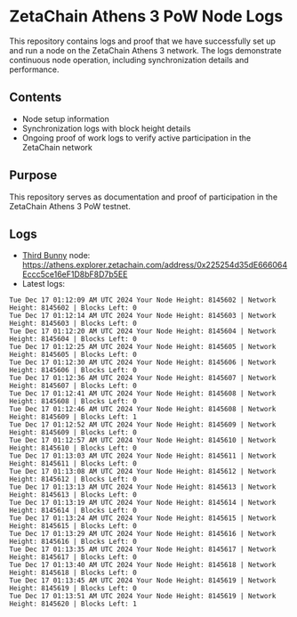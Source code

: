 # ZetaChain Athens 3 PoW Node Logs
This repository contains logs and proof that we have successfully set up and run a node on the ZetaChain Athens 3 network. The logs demonstrate continuous node operation, including synchronization details and performance.

## Contents
- Node setup information
- Synchronization logs with block height details
- Ongoing proof of work logs to verify active participation in the ZetaChain network

## Purpose
This repository serves as documentation and proof of participation in the ZetaChain Athens 3 PoW testnet.

## Logs

- [Third Bunny](https://thirdbunny.xyz/) node: https://athens.explorer.zetachain.com/address/0x225254d35dE666064Eccc5ce16eF1D8bF8D7b5EE
- Latest logs:
```
Tue Dec 17 01:12:09 AM UTC 2024 Your Node Height: 8145602 | Network Height: 8145602 | Blocks Left: 0
Tue Dec 17 01:12:14 AM UTC 2024 Your Node Height: 8145603 | Network Height: 8145603 | Blocks Left: 0
Tue Dec 17 01:12:20 AM UTC 2024 Your Node Height: 8145604 | Network Height: 8145604 | Blocks Left: 0
Tue Dec 17 01:12:25 AM UTC 2024 Your Node Height: 8145605 | Network Height: 8145605 | Blocks Left: 0
Tue Dec 17 01:12:30 AM UTC 2024 Your Node Height: 8145606 | Network Height: 8145606 | Blocks Left: 0
Tue Dec 17 01:12:36 AM UTC 2024 Your Node Height: 8145607 | Network Height: 8145607 | Blocks Left: 0
Tue Dec 17 01:12:41 AM UTC 2024 Your Node Height: 8145608 | Network Height: 8145608 | Blocks Left: 0
Tue Dec 17 01:12:46 AM UTC 2024 Your Node Height: 8145608 | Network Height: 8145609 | Blocks Left: 1
Tue Dec 17 01:12:52 AM UTC 2024 Your Node Height: 8145609 | Network Height: 8145609 | Blocks Left: 0
Tue Dec 17 01:12:57 AM UTC 2024 Your Node Height: 8145610 | Network Height: 8145610 | Blocks Left: 0
Tue Dec 17 01:13:03 AM UTC 2024 Your Node Height: 8145611 | Network Height: 8145611 | Blocks Left: 0
Tue Dec 17 01:13:08 AM UTC 2024 Your Node Height: 8145612 | Network Height: 8145612 | Blocks Left: 0
Tue Dec 17 01:13:13 AM UTC 2024 Your Node Height: 8145613 | Network Height: 8145613 | Blocks Left: 0
Tue Dec 17 01:13:19 AM UTC 2024 Your Node Height: 8145614 | Network Height: 8145614 | Blocks Left: 0
Tue Dec 17 01:13:24 AM UTC 2024 Your Node Height: 8145615 | Network Height: 8145615 | Blocks Left: 0
Tue Dec 17 01:13:29 AM UTC 2024 Your Node Height: 8145616 | Network Height: 8145616 | Blocks Left: 0
Tue Dec 17 01:13:35 AM UTC 2024 Your Node Height: 8145617 | Network Height: 8145617 | Blocks Left: 0
Tue Dec 17 01:13:40 AM UTC 2024 Your Node Height: 8145618 | Network Height: 8145618 | Blocks Left: 0
Tue Dec 17 01:13:45 AM UTC 2024 Your Node Height: 8145619 | Network Height: 8145619 | Blocks Left: 0
Tue Dec 17 01:13:51 AM UTC 2024 Your Node Height: 8145619 | Network Height: 8145620 | Blocks Left: 1
```
